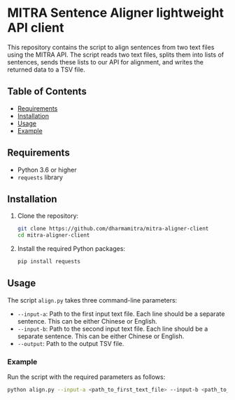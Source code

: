 # MITRA Sentence Aligner lightweight API client

This repository contains the script to align sentences from two text files using the MITRA API. The script reads two text files, splits them into lists of sentences, sends these lists to our API for alignment, and writes the returned data to a TSV file.

## Table of Contents

- [Requirements](#requirements)
- [Installation](#installation)
- [Usage](#usage)
- [Example](#example)

## Requirements

- Python 3.6 or higher
- `requests` library

## Installation

1. Clone the repository:
    ```bash
    git clone https://github.com/dharmamitra/mitra-aligner-client
    cd mitra-aligner-client
    ```

2. Install the required Python packages:
    ```bash
    pip install requests
    ```

## Usage

The script `align.py` takes three command-line parameters:
- `--input-a`: Path to the first input text file. Each line should be a separate sentence. This can be either Chinese or English.
- `--input-b`: Path to the second input text file. Each line should be a separate sentence. This can be either Chinese or English.
- `--output`: Path to the output TSV file.

### Example

Run the script with the required parameters as follows:
```bash
python align.py --input-a <path_to_first_text_file> --input-b <path_to_second_text_file> --output <path_to_output_tsv_file>

